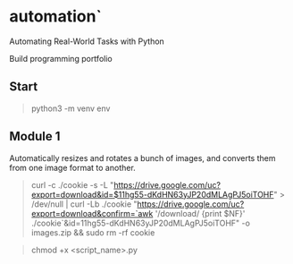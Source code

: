 # automation`

Automating Real-World Tasks with Python

Build programming portfolio

## Start

> python3 -m venv env

## Module 1

Automatically resizes and rotates a bunch of images, and converts them from one image format to another.

> curl -c ./cookie -s -L "https://drive.google.com/uc?export=download&id=$11hg55-dKdHN63yJP20dMLAgPJ5oiTOHF" > /dev/null | curl -Lb ./cookie "https://drive.google.com/uc?export=download&confirm=`awk '/download/ {print $NF}' ./cookie`&id=11hg55-dKdHN63yJP20dMLAgPJ5oiTOHF" -o images.zip && sudo rm -rf cookie

> chmod +x <script_name>.py
> 